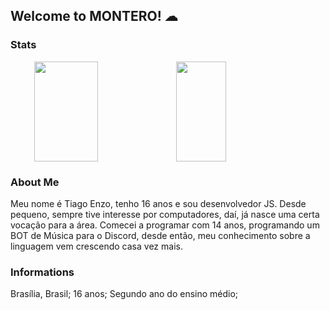 ## Welcome to MONTERO! ☁

### Stats
<div style="display: flex; align-items: baseline; justify-content: center;">
  <img width="45%"  height="160em" src="https://github-readme-stats.vercel.app/api?username=tiaaago&count_private=true&show_icons=true&theme=dracula" />
  <img width="40%" height="160em" src="https://github-readme-stats.vercel.app/api/top-langs/?username=tiaaago&theme=dracula" />
</div>

### About Me
<p>Meu nome é Tiago Enzo, tenho 16 anos e sou desenvolvedor JS. Desde pequeno, sempre tive interesse por computadores, daí, já nasce uma certa vocação para a área. Comecei a programar com 14 anos, programando um BOT de Música para o Discord, desde então, meu conhecimento sobre a linguagem vem crescendo casa vez mais.</p>

### Informations
Brasília, Brasil;
16 anos;
Segundo ano do ensino médio;
